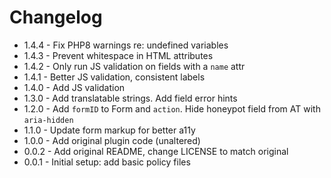 # Changelog

* 1.4.4 - Fix PHP8 warnings re: undefined variables
* 1.4.3 - Prevent whitespace in HTML attributes
* 1.4.2 - Only run JS validation on fields with a `name` attr
* 1.4.1 - Better JS validation, consistent labels
* 1.4.0 - Add JS validation
* 1.3.0 - Add translatable strings. Add field error hints
* 1.2.0 - Add `formID` to Form and `action`. Hide honeypot field from AT with `aria-hidden`
* 1.1.0 - Update form markup for better a11y
* 1.0.0 - Add original plugin code (unaltered)
* 0.0.2 - Add original README, change LICENSE to match original
* 0.0.1 - Initial setup: add basic policy files
